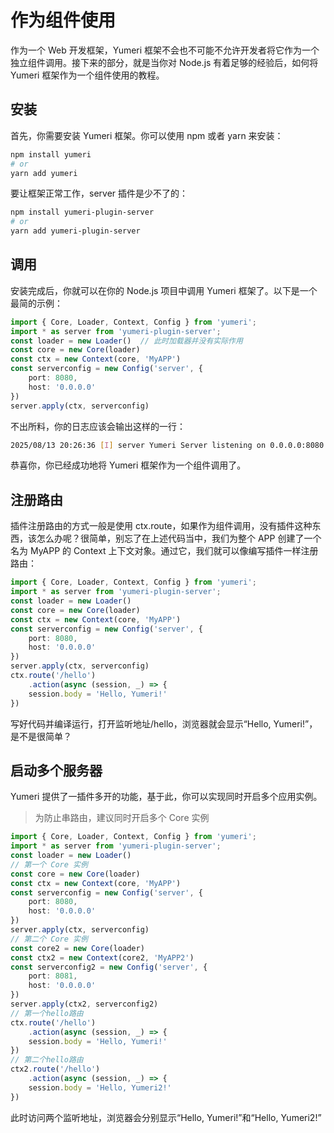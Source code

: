 # 作为组件使用

作为一个 Web 开发框架，Yumeri 框架不会也不可能不允许开发者将它作为一个独立组件调用。接下来的部分，就是当你对 Node.js 有着足够的经验后，如何将 Yumeri 框架作为一个组件使用的教程。

## 安装

首先，你需要安装 Yumeri 框架。你可以使用 npm 或者 yarn 来安装：

```bash
npm install yumeri
# or
yarn add yumeri
```
要让框架正常工作，server 插件是少不了的：
```bash
npm install yumeri-plugin-server
# or
yarn add yumeri-plugin-server
```

## 调用

安装完成后，你就可以在你的 Node.js 项目中调用 Yumeri 框架了。以下是一个最简的示例：
```typescript
import { Core, Loader, Context, Config } from 'yumeri';
import * as server from 'yumeri-plugin-server';
const loader = new Loader()  // 此时加载器并没有实际作用
const core = new Core(loader)
const ctx = new Context(core, 'MyAPP')
const serverconfig = new Config('server', {
    port: 8080,
    host: '0.0.0.0'
})
server.apply(ctx, serverconfig)
```
不出所料，你的日志应该会输出这样的一行：
```bash
2025/08/13 20:26:36 [I] server Yumeri Server listening on 0.0.0.0:8080
```
恭喜你，你已经成功地将 Yumeri 框架作为一个组件调用了。

## 注册路由

插件注册路由的方式一般是使用 ctx.route，如果作为组件调用，没有插件这种东西，该怎么办呢？很简单，别忘了在上述代码当中，我们为整个 APP 创建了一个名为 MyAPP 的 Context 上下文对象。通过它，我们就可以像编写插件一样注册路由：
```typescript
import { Core, Loader, Context, Config } from 'yumeri';
import * as server from 'yumeri-plugin-server';
const loader = new Loader()
const core = new Core(loader)
const ctx = new Context(core, 'MyAPP')
const serverconfig = new Config('server', {
    port: 8080,
    host: '0.0.0.0'
})
server.apply(ctx, serverconfig)
ctx.route('/hello')
    .action(async (session, _) => {
    session.body = 'Hello, Yumeri!'
})
```
写好代码并编译运行，打开监听地址/hello，浏览器就会显示“Hello, Yumeri!”，是不是很简单？

## 启动多个服务器

Yumeri 提供了一插件多开的功能，基于此，你可以实现同时开启多个应用实例。

> 为防止串路由，建议同时开启多个 Core 实例

```typescript
import { Core, Loader, Context, Config } from 'yumeri';
import * as server from 'yumeri-plugin-server';
const loader = new Loader()
// 第一个 Core 实例
const core = new Core(loader)
const ctx = new Context(core, 'MyAPP')
const serverconfig = new Config('server', {
    port: 8080,
    host: '0.0.0.0'
})
server.apply(ctx, serverconfig)
// 第二个 Core 实例
const core2 = new Core(loader)
const ctx2 = new Context(core2, 'MyAPP2')
const serverconfig2 = new Config('server', {
    port: 8081,
    host: '0.0.0.0'
})
server.apply(ctx2, serverconfig2)
// 第一个hello路由
ctx.route('/hello')
    .action(async (session, _) => {
    session.body = 'Hello, Yumeri!'
})
// 第二个hello路由
ctx2.route('/hello')
    .action(async (session, _) => {
    session.body = 'Hello, Yumeri2!'
})
```
此时访问两个监听地址，浏览器会分别显示“Hello, Yumeri!”和“Hello, Yumeri2!”